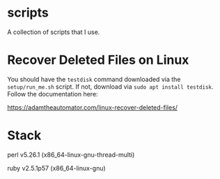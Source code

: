 # scripts
A collection of scripts that I use.

# Recover Deleted Files on Linux

You should have the `testdisk` command downloaded via the `setup/run_me.sh` script.
If not, download via `sudo apt install testdisk`. Follow the documentation here:

https://adamtheautomator.com/linux-recover-deleted-files/

# Stack
perl v5.26.1 (x86_64-linux-gnu-thread-multi)

ruby v2.5.1p57 (x86_64-linux-gnu)

